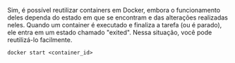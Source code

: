 Sim, é possível reutilizar containers em Docker, embora o funcionamento deles dependa do estado em que se encontram e das alterações realizadas neles.
Quando um container é executado e finaliza a tarefa (ou é parado), ele entra em um estado chamado "exited". Nessa situação, você pode reutilizá-lo facilmente.

``` docker
docker start <container_id>
```